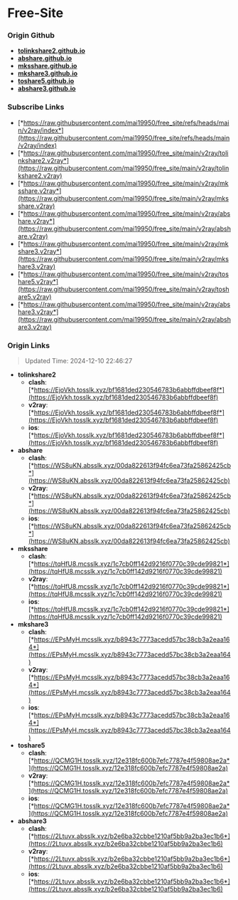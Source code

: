 # Free-Site

### Origin Github

- [**tolinkshare2.github.io**](https://github.com/tolinkshare2/tolinkshare2.github.io)
- [**abshare.github.io**](https://github.com/abshare/abshare.github.io)
- [**mksshare.github.io**](https://github.com/mksshare/mksshare.github.io)
- [**mkshare3.github.io**](https://github.com/mkshare3/mkshare3.github.io)
- [**toshare5.github.io**](https://github.com/toshare5/toshare5.github.io)
- [**abshare3.github.io**](https://github.com/abshare3/abshare3.github.io)

### Subscribe Links

- [*https://raw.githubusercontent.com/mai19950/free_site/refs/heads/main/v2ray/index*](https://raw.githubusercontent.com/mai19950/free_site/refs/heads/main/v2ray/index)
- [*https://raw.githubusercontent.com/mai19950/free_site/main/v2ray/tolinkshare2.v2ray*](https://raw.githubusercontent.com/mai19950/free_site/main/v2ray/tolinkshare2.v2ray)
- [*https://raw.githubusercontent.com/mai19950/free_site/main/v2ray/mksshare.v2ray*](https://raw.githubusercontent.com/mai19950/free_site/main/v2ray/mksshare.v2ray)
- [*https://raw.githubusercontent.com/mai19950/free_site/main/v2ray/abshare.v2ray*](https://raw.githubusercontent.com/mai19950/free_site/main/v2ray/abshare.v2ray)
- [*https://raw.githubusercontent.com/mai19950/free_site/main/v2ray/mkshare3.v2ray*](https://raw.githubusercontent.com/mai19950/free_site/main/v2ray/mkshare3.v2ray)
- [*https://raw.githubusercontent.com/mai19950/free_site/main/v2ray/toshare5.v2ray*](https://raw.githubusercontent.com/mai19950/free_site/main/v2ray/toshare5.v2ray)
- [*https://raw.githubusercontent.com/mai19950/free_site/main/v2ray/abshare3.v2ray*](https://raw.githubusercontent.com/mai19950/free_site/main/v2ray/abshare3.v2ray)

### Origin Links

> Updated Time: 2024-12-10 22:46:27

- **tolinkshare2**
  - **clash**: [*https://EjoVkh.tosslk.xyz/bf1681ded230546783b6abbffdbeef8f*](https://EjoVkh.tosslk.xyz/bf1681ded230546783b6abbffdbeef8f)
  - **v2ray**: [*https://EjoVkh.tosslk.xyz/bf1681ded230546783b6abbffdbeef8f*](https://EjoVkh.tosslk.xyz/bf1681ded230546783b6abbffdbeef8f)
  - **ios**: [*https://EjoVkh.tosslk.xyz/bf1681ded230546783b6abbffdbeef8f*](https://EjoVkh.tosslk.xyz/bf1681ded230546783b6abbffdbeef8f)
- **abshare**
  - **clash**: [*https://WS8uKN.absslk.xyz/00da822613f94fc6ea73fa25862425cb*](https://WS8uKN.absslk.xyz/00da822613f94fc6ea73fa25862425cb)
  - **v2ray**: [*https://WS8uKN.absslk.xyz/00da822613f94fc6ea73fa25862425cb*](https://WS8uKN.absslk.xyz/00da822613f94fc6ea73fa25862425cb)
  - **ios**: [*https://WS8uKN.absslk.xyz/00da822613f94fc6ea73fa25862425cb*](https://WS8uKN.absslk.xyz/00da822613f94fc6ea73fa25862425cb)
- **mksshare**
  - **clash**: [*https://tqHfU8.mcsslk.xyz/1c7cb0ff142d9216f0770c39cde99821*](https://tqHfU8.mcsslk.xyz/1c7cb0ff142d9216f0770c39cde99821)
  - **v2ray**: [*https://tqHfU8.mcsslk.xyz/1c7cb0ff142d9216f0770c39cde99821*](https://tqHfU8.mcsslk.xyz/1c7cb0ff142d9216f0770c39cde99821)
  - **ios**: [*https://tqHfU8.mcsslk.xyz/1c7cb0ff142d9216f0770c39cde99821*](https://tqHfU8.mcsslk.xyz/1c7cb0ff142d9216f0770c39cde99821)
- **mkshare3**
  - **clash**: [*https://EPsMyH.mcsslk.xyz/b8943c7773acedd57bc38cb3a2eaa164*](https://EPsMyH.mcsslk.xyz/b8943c7773acedd57bc38cb3a2eaa164)
  - **v2ray**: [*https://EPsMyH.mcsslk.xyz/b8943c7773acedd57bc38cb3a2eaa164*](https://EPsMyH.mcsslk.xyz/b8943c7773acedd57bc38cb3a2eaa164)
  - **ios**: [*https://EPsMyH.mcsslk.xyz/b8943c7773acedd57bc38cb3a2eaa164*](https://EPsMyH.mcsslk.xyz/b8943c7773acedd57bc38cb3a2eaa164)
- **toshare5**
  - **clash**: [*https://QCMG1H.tosslk.xyz/12e318fc600b7efc7787e4f59808ae2a*](https://QCMG1H.tosslk.xyz/12e318fc600b7efc7787e4f59808ae2a)
  - **v2ray**: [*https://QCMG1H.tosslk.xyz/12e318fc600b7efc7787e4f59808ae2a*](https://QCMG1H.tosslk.xyz/12e318fc600b7efc7787e4f59808ae2a)
  - **ios**: [*https://QCMG1H.tosslk.xyz/12e318fc600b7efc7787e4f59808ae2a*](https://QCMG1H.tosslk.xyz/12e318fc600b7efc7787e4f59808ae2a)
- **abshare3**
  - **clash**: [*https://2Ltuvx.absslk.xyz/b2e6ba32cbbe1210af5bb9a2ba3ec1b6*](https://2Ltuvx.absslk.xyz/b2e6ba32cbbe1210af5bb9a2ba3ec1b6)
  - **v2ray**: [*https://2Ltuvx.absslk.xyz/b2e6ba32cbbe1210af5bb9a2ba3ec1b6*](https://2Ltuvx.absslk.xyz/b2e6ba32cbbe1210af5bb9a2ba3ec1b6)
  - **ios**: [*https://2Ltuvx.absslk.xyz/b2e6ba32cbbe1210af5bb9a2ba3ec1b6*](https://2Ltuvx.absslk.xyz/b2e6ba32cbbe1210af5bb9a2ba3ec1b6)
